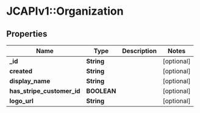 # JCAPIv1::Organization

## Properties
Name | Type | Description | Notes
------------ | ------------- | ------------- | -------------
**_id** | **String** |  | [optional] 
**created** | **String** |  | [optional] 
**display_name** | **String** |  | [optional] 
**has_stripe_customer_id** | **BOOLEAN** |  | [optional] 
**logo_url** | **String** |  | [optional] 


